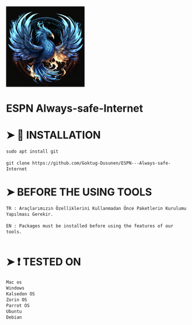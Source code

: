 ![](logo.png)
# ESPN Always-safe-Internet

# ➤ :scroll: INSTALLATION
```
sudo apt install git

git clone https://github.com/Goktug-Dusunen/ESPN---Always-safe-Internet
```

# ➤ BEFORE THE USING TOOLS
```
TR : Araçlarımızın Özelliklerini Kullanmadan Önce Paketlerin Kurulumu Yapılması Gerekir.

EN : Packages must be installed before using the features of our tools.


```
# ➤ :heavy_exclamation_mark: TESTED ON
```  
Mac os
Windows 
Kalsedon OS
Zorin OS
Parrot OS
Ubuntu
Debian

```
